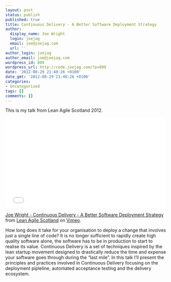 ```yaml
---
layout: post
status: publish
published: true
title: Continuous Delivery - A Better Software Deployment Strategy
author:
  display_name: Joe Wright
  login: joejag
  email: joe@joejag.com
  url: ''
author_login: joejag
author_email: joe@joejag.com
wordpress_id: 809
wordpress_url: http://code.joejag.com/?p=809
date: '2012-08-29 21:40:26 +0100'
date_gmt: '2012-08-29 21:40:26 +0100'
categories:
- Uncategorized
tags: []
comments: []
---
```


This is my talk from Lean Agile Scotland 2012.

<iframe src="//player.vimeo.com/video/54443475" width="500" height="281" frameborder="0" webkitallowfullscreen mozallowfullscreen allowfullscreen></iframe> <p><a href="http://vimeo.com/54443475">Joe Wright - Continuous Delivery - A Better Software Deployment Strategy</a> from <a href="http://vimeo.com/leanagilescotland">Lean Agile Scotland</a> on <a href="https://vimeo.com">Vimeo</a>.</p>

How long does it take for your organisation to deploy a change that involves just a single line of code? It is no longer sufficient to rapidly create high quality software alone, the software has to be in production to start to realise its value. Continuous Delivery is a set of techniques inspired by the lean startup movement designed to drastically reduce the time and expense your software goes through during the “last mile”. In this talk I’ll present the principles and practices involved in Continuous Delivery focusing on the deployment pipleline, automated acceptance testing and the delivery ecosystem.